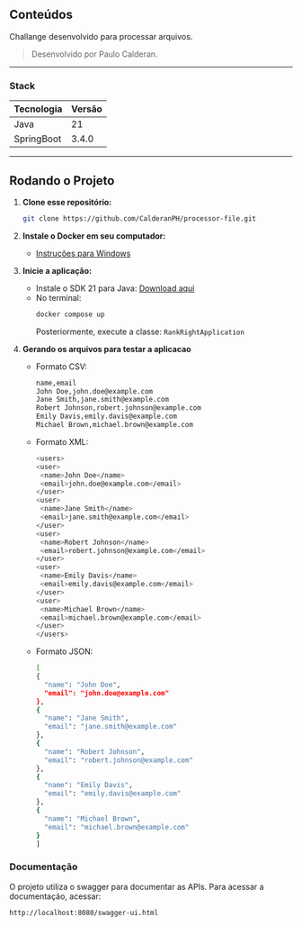 ## Conteúdos

Challange desenvolvido para processar arquivos.

> Desenvolvido por Paulo Calderan.

---

### Stack

| Tecnologia  | Versão |
|-------------|--------|
| Java        | 21     |
| SpringBoot  | 3.4.0  |


---

## Rodando o Projeto

1. **Clone esse repositório:**

    ```bash
    git clone https://github.com/CalderanPH/processor-file.git
    ```

2. **Instale o Docker em seu computador:**
   - [Instruções para Windows](https://docs.docker.com/desktop/install/windows-install/)

3. **Inicie a aplicação:**
   - Instale o SDK 21 para Java: [Download aqui](https://www.oracle.com/br/java/technologies/downloads/)
   - No terminal:
     ```bash
     docker compose up
     ```
     Posteriormente, execute a classe: `RankRightApplication`

4. **Gerando os arquivos para testar a aplicacao**
   - Formato CSV:
       ```bash
      name,email
      John Doe,john.doe@example.com
      Jane Smith,jane.smith@example.com
      Robert Johnson,robert.johnson@example.com
      Emily Davis,emily.davis@example.com
      Michael Brown,michael.brown@example.com
     ```
    - Formato XML:
         ```bash
        <users>
      <user>
          <name>John Doe</name>
          <email>john.doe@example.com</email>
      </user>
      <user>
          <name>Jane Smith</name>
          <email>jane.smith@example.com</email>
      </user>
      <user>
          <name>Robert Johnson</name>
          <email>robert.johnson@example.com</email>
      </user>
      <user>
          <name>Emily Davis</name>
          <email>emily.davis@example.com</email>
      </user>
      <user>
          <name>Michael Brown</name>
          <email>michael.brown@example.com</email>
      </user>
      </users>
       ```
    - Formato JSON:
        ```bash
        [
      {
          "name": "John Doe",
          "email": "john.doe@example.com"
      },
      {
          "name": "Jane Smith",
          "email": "jane.smith@example.com"
      },
      {
          "name": "Robert Johnson",
          "email": "robert.johnson@example.com"
      },
      {
          "name": "Emily Davis",
          "email": "emily.davis@example.com"
      },
      {
          "name": "Michael Brown",
          "email": "michael.brown@example.com"
      }
      ]
       ```

### Documentação

O projeto utiliza o swagger para documentar as APIs. Para acessar a documentação, acessar:

    http://localhost:8080/swagger-ui.html
